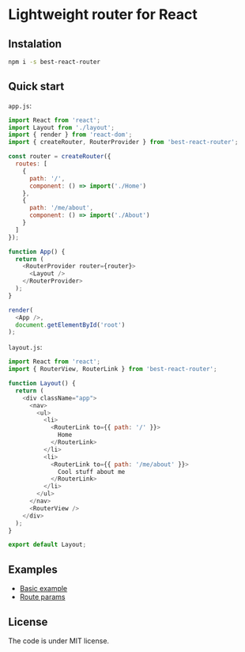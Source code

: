 # Lightweight router for React

## Instalation

```sh
npm i -s best-react-router
```

## Quick start

`app.js`:
```js
import React from 'react';
import Layout from './layout';
import { render } from 'react-dom';
import { createRouter, RouterProvider } from 'best-react-router';

const router = createRouter({
  routes: [
    {
      path: '/',
      component: () => import('./Home')
    },
    {
      path: '/me/about',
      component: () => import('./About')
    }
  ]
});

function App() {
  return (
    <RouterProvider router={router}>
      <Layout />
    </RouterProvider>
  );
}

render(
  <App />,
  document.getElementById('root')
);
```

`layout.js`:
```js
import React from 'react';
import { RouterView, RouterLink } from 'best-react-router';

function Layout() {
  return (
    <div className="app">
      <nav>
        <ul>
          <li>
            <RouterLink to={{ path: '/' }}>
              Home
            </RouterLink>
          </li>
          <li>
            <RouterLink to={{ path: '/me/about' }}>
              Cool stuff about me
            </RouterLink>
          </li>
        </ul>
      </nav>
      <RouterView />
    </div>
  );
}

export default Layout;
```

## Examples

- [Basic example](https://github.com/eatthatpie/react-router/tree/master/examples/history-mode)
- [Route params](https://github.com/eatthatpie/react-router/tree/master/examples/route-params)

## License

The code is under MIT license.
